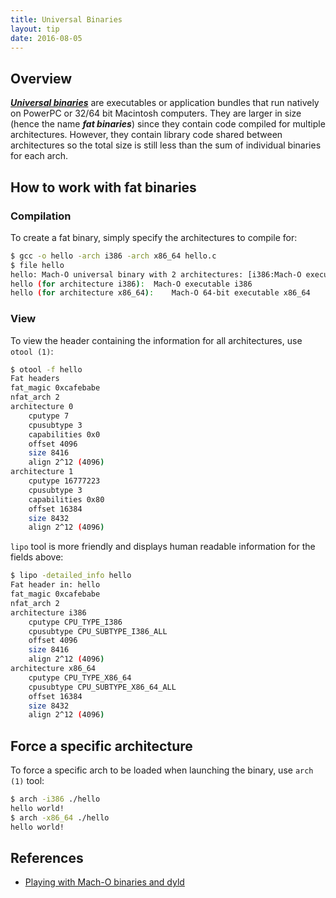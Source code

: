 ```yaml
---
title: Universal Binaries
layout: tip
date: 2016-08-05
---
```


## Overview

[*__Universal binaries__*](https://en.wikipedia.org/wiki/Universal_binary) are executables or application bundles that run natively on PowerPC or 32/64 bit Macintosh computers. They are larger in size (hence the name **_fat binaries_**) since they contain code compiled for multiple architectures. However, they contain library code shared between architectures so the total size is still less than the sum of individual binaries for each arch.

## How to work with fat binaries

### Compilation

To create a fat binary, simply specify the architectures to compile for:
```bash
$ gcc -o hello -arch i386 -arch x86_64 hello.c
$ file hello
hello: Mach-O universal binary with 2 architectures: [i386:Mach-O executable i386] [x86_64:Mach-O 64-bit executable x86_64]
hello (for architecture i386):	Mach-O executable i386
hello (for architecture x86_64):	Mach-O 64-bit executable x86_64
```

### View

To view the header containing the information for all architectures, use ```otool (1)```:
```bash
$ otool -f hello
Fat headers
fat_magic 0xcafebabe
nfat_arch 2
architecture 0
    cputype 7
    cpusubtype 3
    capabilities 0x0
    offset 4096
    size 8416
    align 2^12 (4096)
architecture 1
    cputype 16777223
    cpusubtype 3
    capabilities 0x80
    offset 16384
    size 8432
    align 2^12 (4096)
```

```lipo``` tool is more friendly and displays human readable information for the fields above:

```bash
$ lipo -detailed_info hello
Fat header in: hello
fat_magic 0xcafebabe
nfat_arch 2
architecture i386
    cputype CPU_TYPE_I386
    cpusubtype CPU_SUBTYPE_I386_ALL
    offset 4096
    size 8416
    align 2^12 (4096)
architecture x86_64
    cputype CPU_TYPE_X86_64
    cpusubtype CPU_SUBTYPE_X86_64_ALL
    offset 16384
    size 8432
    align 2^12 (4096)
```

## Force a specific architecture

To force a specific arch to be loaded when launching the binary, use ```arch (1)``` tool:
```bash
$ arch -i386 ./hello
hello world!
$ arch -x86_64 ./hello
hello world!
```

## References
* [Playing with Mach-O binaries and dyld](https://blog.lse.epita.fr/articles/82-playing-with-mach-os-and-dyld.html)
